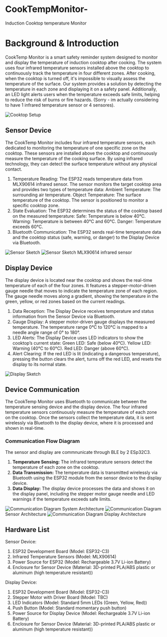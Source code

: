 # CookTempMonitor-
Induction Cooktop temperature Monitor

# Background & Introduction
CookTemp Monitor is a smart safety reminder system designed to monitor and display the temperature of induction cooktop after cooking. The system uses four infrared temperature sensors installed above the cooktop to continuously track the temperature in four different zones. After cooking, when the cooktop is turned off, it's impossible to visually assess the temperature of the surface. Our system provides a solution by detecting the temperature in each zone and displaying it on a safety panel. Additionally, an LED light alerts users when the temperature exceeds safe limits, helping to reduce the risk of burns or fire hazards. (Sorry - im actually considering to have 1 infrared temperature sensor or 4 sensores).

![Cooktop Setup](Images/IMG_4852.jpg)

## Sensor Device
The CookTemp Monitor includes four infrared temperature sensors, each dedicated to monitoring the temperature of one specific zone on the cooktop. These sensors are installed above the cooktop and continuously measure the temperature of the cooking surface. By using infrared technology, they can detect the surface temperature without any physical contact.  

1. Temperature Reading:
The ESP32 reads temperature data from MLX90614 infrared sensor. The sensor monitors the target cooktop area and provides two types of temperature data:
Ambient Temperature: The surrounding air temperature.
Object Temperature: The surface temperature of the cooktop.
The sensor is positioned to monitor a specific cooktop zone.
2. State Evaluation:
The ESP32 determines the status of the cooktop based on the measured temperature:
Safe: Temperature is below 40°C.
Warning: Temperature is between 40°C and 60°C.
Danger: Temperature exceeds 60°C.
3. Bluetooth Communication:
The ESP32 sends real-time temperature data and the cooktop status (safe, warning, or danger) to the Display Device via Bluetooth.

![Sensor Sketch](Images/sensor.jpg)
![Sensor Sketch](Images/TempSensor.png)
MLX90614 infrared sensor


## Display Device

The display device is located near the cooktop and shows the real-time temperature of each of the four zones. It features a stepper-motor-driven gauge needle that moves to indicate the temperature zone of each region. The gauge needle moves along a gradient, showing the temperature in the green, yellow, or red zones based on the current readings.

1. Data Reception:
The Display Device receives temperature and status information from the Sensor Device via Bluetooth.
2. Gauge Display:
A stepper motor-driven gauge displays the measured temperature.
The temperature range 0°C to 120°C is mapped to a needle angle range of 0° to 180°.
3. LED Alerts:
The Display Device uses LED indicators to show the cooktop’s current state:
Green LED: Safe (below 40°C).
Yellow LED: Warning (40°C to 60°C).
Red LED: Danger (above 60°C).
4. Alert Clearing:
If the red LED is lit (indicating a dangerous temperature), pressing the button clears the alert, turns off the red LED, and resets the display to its normal state.

![Display Sketch](Images/display.jpg)

## Device Communication

The CookTemp Monitor uses Bluetooth to communicate between the temperature sensing device and the display device. The four infrared temperature sensors continuously measure the temperature of each zone on the cooktop. Once the sensors collect the temperature data, it is sent wirelessly via Bluetooth to the display device, where it is processed and shown in real-time.

### Communication Flow Diagram

The sensor and display are commnunicate through BLE by 2  ESp32C3.
1. **Temperature Sensing:** The infrared temperature sensors detect the temperature of each zone on the cooktop.
2. **Data Transmission:** The temperature data is transmitted wirelessly via Bluetooth using the ESP32 module from the sensor device to the display device.
3. **Data Display:** The display device processes the data and shows it on the display panel, including the stepper motor gauge needle and LED warnings if the temperature exceeds safe limits.

![Communication Diagram](Images/SystemArchi.png)
System Architecture
![Communication Diagram](Images/SensorArchi.png)
Sensor Architecture 
![Communication Diagram](Images/DisplayArchi.png)
Display Architecture


## Hardware List
Sensor Device:
1. ESP32 Development Board (Model: ESP32-C3)
2. Infrared Temperature Sensors (Model: MLX90614)
3. Power Source for ESP32 (Model: Rechargeable 3.7V Li-ion Battery)
4. Enclosure for Sensor Device (Material: 3D-printed PLA/ABS plastic or aluminum (high temperature resistant))

Display Device:
1. ESP32 Development Board (Model: ESP32-C3)
2. Stepper Motor with Driver Board (Model: TBC)
3. LED Indicators (Model: Standard 5mm LEDs (Green, Yellow, Red))
4. Push Button (Model: Standard momentary push button)
5. Power Source for Display Device (Model: Rechargeable 3.7V Li-ion Battery)
6. Enclosure for Sensor Device (Material: 3D-printed PLA/ABS plastic or aluminum (high temperature resistant))

